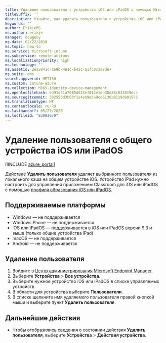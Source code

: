 ```yaml
---
title: Удаление пользователя с устройства iOS или iPadOS с помощью Microsoft Intune
titleSuffix: ''
description: Узнайте, как удалить пользователя с устройства iOS или iPadOS с помощью Intune.
keywords: ''
author: ErikjeMS
ms.author: erikje
manager: dougeby
ms.date: 02/22/2018
ms.topic: how-to
ms.service: microsoft-intune
ms.subservice: remote-actions
ms.localizationpriority: high
ms.technology: ''
ms.assetid: 2ea5941c-a69b-4e1c-b42c-a1fc0c3a7de7
ms.suite: ems
search.appverid: MET150
ms.custom: intune-azure
ms.collection: M365-identity-device-management
ms.openlocfilehash: ed91d31a7085d023ef012e1dd30d86c833819ecc
ms.sourcegitcommit: 302556d3b03f1a4eb9a5a9ce6138b8119d901575
ms.translationtype: HT
ms.contentlocale: ru-RU
ms.lasthandoff: 05/27/2020
ms.locfileid: "83983079"
---
```

# <a name="remove-a-user-from-a-shared-iosipados-device"></a>Удаление пользователя с общего устройства iOS или iPadOS


[!INCLUDE [azure_portal](../includes/azure_portal.md)]

Действие **Удалить пользователя** удаляет выбранного пользователя из локального кэша на общем устройстве iOS. Устройство iPad нужно настроить для управления приложением Classroom для iOS или iPadOS с помощью [профиля образования iOS или iPadOS](../fundamentals/education-settings-configure-ios.md). 

## <a name="supported-platforms"></a>Поддерживаемые платформы

- Windows — не поддерживается
- Windows Phone — не поддерживается
- iOS или iPadOS — поддерживается в iOS или iPadOS версии 9.3 и выше (только общие устройства iPad)
- macOS — не поддерживается
- Android — не поддерживается

## <a name="remove-a-user"></a>Удаление пользователя

1. Войдите в [Центр администрирования Microsoft Endpoint Manager](https://go.microsoft.com/fwlink/?linkid=2109431).
2. Выберите **Устройства** > **Все устройства**.
3. Выберите нужное устройство iOS или iPadOS в списке управляемых устройств.
4. В области для устройства выберите **Пользователи**.
5. В списке щелкните имя удаляемого пользователя правой кнопкой мыши и выберите пункт **Удалить пользователя**.

## <a name="next-steps"></a>Дальнейшие действия

- Чтобы отобразились сведения о состоянии действия **Удалить пользователя**, выберите **Устройства** > **Действия устройства**.

